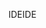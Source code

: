 <span data-ttu-id="48ecd-101">IDE</span><span class="sxs-lookup"><span data-stu-id="48ecd-101">IDE</span></span>